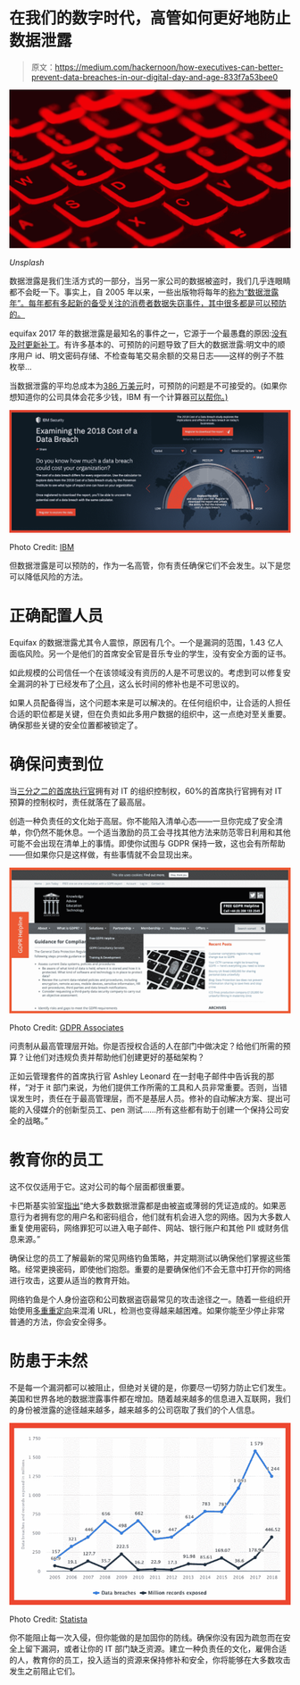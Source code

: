# 在我们的数字时代，高管如何更好地防止数据泄露

> 原文：<https://medium.com/hackernoon/how-executives-can-better-prevent-data-breaches-in-our-digital-day-and-age-833f7a53bee0>

![](img/439679771e4f2df9d94b3bf3a219d844.png)

*Unsplash*

数据泄露是我们生活方式的一部分，当另一家公司的数据被盗时，我们几乎连眼睛都不会眨一下。事实上，自 2005 年以来，一些出版物将每年的[称为“数据泄露年”。每年都有多起新的备受关注的消费者数据失窃事件，其中很多都是可以预防的。](https://hackernoon.com/will-the-real-year-of-the-data-breach-please-stand-up-744ab6f63615)

equifax 2017 年的数据泄露是最知名的事件之一，它源于一个最愚蠢的原因:[没有及时更新补丁](https://hackernoon.com/the-5-dumbest-data-breaches-in-history-and-what-you-should-learn-from-them-9122713efa0a)。有许多基本的、可预防的问题导致了巨大的数据泄露:明文中的顺序用户 id、明文密码存储、不检查每笔交易余额的交易日志——这样的例子不胜枚举…

当数据泄露的平均总成本为[386 万美元](https://www.ibm.com/security/data-breach?cm_mmc=Search_Google-_-Security_Optimize+the+Security+Program-_-WW_NA-_-%25252Bbreach%252520of%252520%25252Bdata_b&cm_mmca1=000000NJ&cm_mmca2=10000253&cm_mmca7=9026193&cm_mmca8=kwd-295901324379&cm_mmca9=_k_Cj0KCQjw7sDlBRC9ARIsAD-pDFrY7HWRqH_eM1FYSGvlbw754fPANg6wW5yiTYljQMQnbqQv-xUssHAaAl_gEALw_wcB_k_&cm_mmca10=253508236928&cm_mmca11=b&gclid=Cj0KCQjw7sDlBRC9ARIsAD-pDFrY7HWRqH_eM1FYSGvlbw754fPANg6wW5yiTYljQMQnbqQv-xUssHAaAl_gEALw_wcB)时，可预防的问题是不可接受的。(如果你想知道你的公司具体会花多少钱，IBM 有一个计算器[可以帮你。)](https://databreachcalculator.mybluemix.net/?cm_mc_uid=47944150996915551044185&cm_mc_sid_50200000=83529781555104418568&cm_mc_sid_52640000=29377031555104418612)

![](img/7c28c5ba30a0c370b7e4cc1b55ce6a1d.png)

Photo Credit: [IBM](https://databreachcalculator.mybluemix.net/?cm_mc_uid=47944150996915551044185&cm_mc_sid_50200000=83529781555104418568&cm_mc_sid_52640000=29377031555104418612)

但数据泄露是可以预防的，作为一名高管，你有责任确保它们不会发生。以下是您可以降低风险的方法。

# **正确配置人员**

Equifax 的数据泄露尤其令人震惊，原因有几个。一个是漏洞的范围，1.43 亿人面临风险。另一个是他们的首席安全官是音乐专业的学生，没有安全方面的证书。

如此规模的公司信任一个在该领域没有资历的人是不可思议的。考虑到可以修复安全漏洞的补丁已经发布了[个月](https://www.wired.com/story/equifax-breach-no-excuse/)，这么长时间的修补也是不可思议的。

如果人员配备得当，这个问题本来是可以解决的。在任何组织中，让合适的人担任合适的职位都是关键，但在负责如此多用户数据的组织中，这一点绝对至关重要。确保那些关键的安全位置都被锁定了。

# **确保问责到位**

当[三分之二的首席执行官](https://www.forbes.com/sites/forbestechcouncil/2018/06/26/ceos-the-data-breach-is-your-fault/%2315e1f29558b0)拥有对 IT 的组织控制权，60%的首席执行官拥有对 IT 预算的控制权时，责任就落在了最高层。

创造一种负责任的文化始于高层。你不能陷入清单心态——一旦你完成了安全清单，你仍然不能休息。一个适当激励的员工会寻找其他方法来防范零日利用和其他可能不会出现在清单上的事情。即使你试图与 GDPR 保持一致，这也会有所帮助——但如果你只是这样做，有些事情就不会显现出来。

![](img/dd597f4992ee7ed6bdc1daa01bfd2242.png)

Photo Credit: [GDPR Associates](https://www.gdpr.associates/compliance-guidelines/)

问责制从最高管理层开始。你是否授权合适的人在部门中做决定？给他们所需的预算？让他们对违规负责并帮助他们创建更好的基础架构？

正如云管理套件的首席执行官 Ashley Leonard 在一封电子邮件中告诉我的那样，“对于 it 部门来说，为他们提供工作所需的工具和人员非常重要。否则，当错误发生时，责任在于最高管理层，而不是基层人员。修补的自动解决方案、提出可能的入侵媒介的创新型员工、pen 测试……所有这些都有助于创建一个保持公司安全的战略。”

# **教育你的员工**

这不仅仅适用于它。这对公司的每个层面都很重要。

卡巴斯基实验室[指出](https://usa.kaspersky.com/resource-center/definitions/data-breach)“绝大多数数据泄露都是由被盗或薄弱的凭证造成的。如果恶意行为者拥有您的用户名和密码组合，他们就有机会进入您的网络。因为大多数人重复使用密码，网络罪犯可以进入电子邮件、网站、银行账户和其他 PII 或财务信息来源。”

确保让您的员工了解最新的常见网络钓鱼策略，并定期测试以确保他们掌握这些策略。经常更换密码，即使他们抱怨。重要的是要确保他们不会无意中打开你的网络进行攻击，这要从适当的教育开始。

网络钓鱼是个人身份盗窃和公司数据盗窃最常见的攻击途径之一。随着一些组织开始使用[多重重定向](https://www.antiphishing.org/apwg-news-center/)来混淆 URL，检测也变得越来越困难。如果你能至少停止非常普通的方法，你会安全得多。

# **防患于未然**

不是每一个漏洞都可以被阻止，但绝对关键的是，你要尽一切努力防止它们发生。美国和世界各地的数据泄露事件都在增加。随着越来越多的信息进入互联网，我们的身份被泄露的途径越来越多，越来越多的公司窃取了我们的个人信息。

![](img/03c3e67eb5ecc415b9f86006f15bdd52.png)

Photo Credit: [Statista](https://www.statista.com/statistics/273550/data-breaches-recorded-in-the-united-states-by-number-of-breaches-and-records-exposed/)

你不能阻止每一次入侵，但你能做的是加固你的防线。确保你没有因为疏忽而在安全上留下漏洞，或者让你的 IT 部门缺乏资源。建立一种负责任的文化，雇佣合适的人，教育你的员工，投入适当的资源来保持修补和安全，你将能够在大多数攻击发生之前阻止它们。